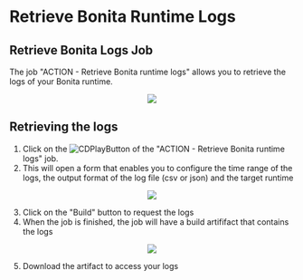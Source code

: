 # Retrieve Bonita Runtime Logs

## Retrieve Bonita Logs Job
The job "ACTION - Retrieve Bonita runtime logs" allows you to retrieve the logs of your Bonita runtime.

<div style="text-align:center">
    <img src="cloud/images/master/RetrieveLogsEntryPoint.png"> 
</div>

## Retrieving the logs
1. Click on the ![CDPlayButton](images/JenkinsPlayButton.png) of the "ACTION - Retrieve Bonita runtime logs" job.
2. This will open a form that enables you to configure the time range of the logs, the output format of the log file (csv or json) and  the target runtime

<div style="text-align:center">
    <img src="cloud/images/master/ProdBuildForm.png"> 
</div>

3. Click on the "Build" button to request the logs
4. When the job is finished, the job will have a build artififact that contains the logs

<div style="text-align:center">
    <img src="cloud/images/master/LogsArtifact.png"> 
</div>

5. Download the artifact to access your logs
